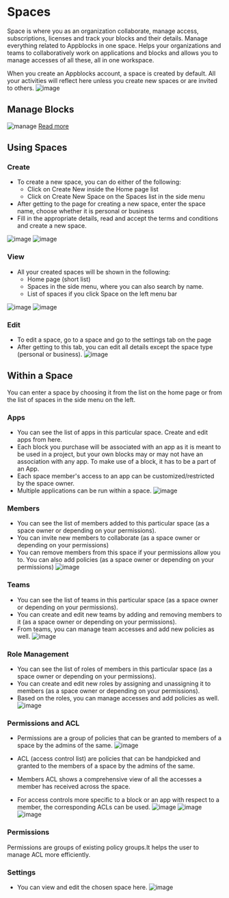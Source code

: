 # Spaces

Space is where you as an organization collaborate, manage access, subscriptions, licenses and track your blocks and their details. Manage everything related to Appblocks in one space. Helps your organizations and teams to collaboratively work on applications and blocks and allows you to manage accesses of all these, all in one workspace. 

When you create an Appblocks account, a space is created by default. All your activities will reflect here unless you create new spaces or are invited to others.
![image](https://github.com/appblocks-hub/docs/assets/33730398/b501c691-11b0-4d15-afd4-12569b9ca45c)


 
## Manage Blocks
![manage](https://github.com/appblocks-hub/docs/assets/33730398/7d417340-b557-4a51-be22-f9fa30b54a70)
[Read more](https://docs.appblocks.com/docs/Platform%20Features/Publish%20and%20Download/Manage%20Blocks)  

## Using Spaces
### Create
* To create a new space, you can do either of the following:
    * Click on Create New inside the Home page list
    * Click on Create New Space on the Spaces list in the side menu
* After getting to the page for creating a new space, enter the space name, choose whether it is personal or business
* Fill in the appropriate details, read and accept the terms and conditions and create a new space.

![image](https://github.com/appblocks-hub/docs/assets/33730398/0158bb74-23ef-4637-9405-a94e57f1f67d)
 ![image](https://github.com/appblocks-hub/docs/assets/33730398/70808f9c-2612-4dd3-b630-e5dd798bd817)

### View
* All your created spaces will be shown in the following:
    * Home page (short list)
    * Spaces in the side menu, where you can also search by name.
    * List of spaces if you click Space on the left menu bar

![image](https://github.com/appblocks-hub/docs/assets/33730398/97cfbaca-575d-4f0a-b6ea-4047bc5a6fc9)
![image](https://github.com/appblocks-hub/docs/assets/33730398/e7f28421-6f8c-4d85-81f4-0b1cd8682ab8)


### Edit
* To edit a space, go to a space and go to the settings tab on the page
* After getting to this tab, you can edit all details except the space type (personal or business).
![image](https://github.com/appblocks-hub/docs/assets/33730398/17f71ed5-70fb-4035-81b5-3228b3af34a7)


<!-- ### Delete
* For now, Spaces deletion is not supported -->

## Within a Space
You can enter a space by choosing it from the list on the home page or from the list of spaces in the side menu on the left.

### Apps
* You can see the list of apps in this particular space. Create and edit apps from here.
* Each block you purchase will be associated with an app as it is meant to be used in a project, but your own blocks may or may not have an association with any app. To make use of a block, it has to be a part of an App.
* Each space member's access to an app can be customized/restricted by the space owner.
* Multiple applications can be run within a space.
![image](https://github.com/appblocks-hub/docs/assets/33730398/bf1622d2-bb00-4990-9a01-ca13d936d5ee)


### Members
* You can see the list of members added to this particular space (as a space owner or depending on your permissions). 
* You can invite new members to collaborate (as a space owner or depending on your permissions)
* You can remove members from this space if your permissions allow you to. You can also add policies (as a space owner or depending on your permissions)
![image](https://github.com/appblocks-hub/docs/assets/33730398/ec1bdb87-103c-488f-8b29-52ddb2fbc162)


### Teams
* You can see the list of teams in this particular space (as a space owner or depending on your permissions). 
* You can create and edit new teams by adding and removing members to it (as a space owner or depending on your permissions).
* From teams, you can manage team accesses and add new policies as well.
![image](https://github.com/appblocks-hub/docs/assets/33730398/c25215e0-e9f7-42c2-a6a1-e870323ae939)


### Role Management
* You can see the list of roles of members in this particular space (as a space owner or depending on your permissions).
* You can create and edit new roles by assigning and unassigning it to members (as a space owner or depending on your permissions).
* Based on the roles, you can manage accesses and add policies as well.
![image](https://github.com/appblocks-hub/docs/assets/33730398/f15314a2-1269-4242-87f0-d7677c1cddaf)


### Permissions and ACL 
* Permissions are a group of policies that can be granted to members of a space by the admins of the same. 
![image](https://github.com/appblocks-hub/docs/assets/33730398/a060f4a2-09dc-4e5e-aed1-6e0bdc070469)  

* ACL (access control list) are policies that can be handpicked and granted to the members of a space by the admins of the same. 
* Members ACL shows a comprehensive view of all the accesses a member has received across the space. 
* For access controls more specific to a block or an app with respect to a member, the corresponding ACLs can be used. 
![image](https://github.com/appblocks-hub/docs/assets/33730398/68d3e2c1-6233-41c6-84b1-b15616ade8bb)
![image](https://github.com/appblocks-hub/docs/assets/33730398/6c4b3cd9-f8b5-4e48-bb40-2463d0a21d5f)
![image](https://github.com/appblocks-hub/docs/assets/33730398/89dc21f3-e773-433b-a8a9-277421c2853e)


### Permissions
Permissions are groups of existing policy groups.It helps the user to manage ACL more efficiently.
<!-- For example, it can help us to group non entity-based and entity-based policy groups into a single permission.Entities can also be attached to permissions. -->

### Settings
* You can view and edit the chosen space here.
![image](https://github.com/appblocks-hub/docs/assets/33730398/a3c80638-97ec-43e8-8a59-0211aceedd38)



